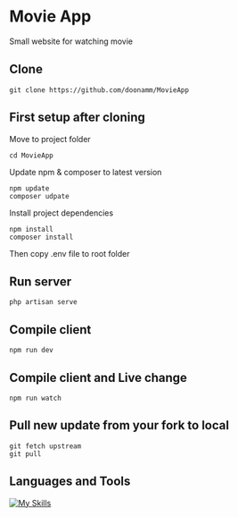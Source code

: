 # Movie App
Small website for watching movie
## Clone
```
git clone https://github.com/doonamm/MovieApp
```
## First setup after cloning
Move to project folder
```
cd MovieApp
```

Update npm & composer to latest version
```
npm update
composer udpate
```

Install project dependencies
```
npm install
composer install
```

Then copy .env file to root folder
## Run server
```
php artisan serve
```
## Compile client
```
npm run dev
```
## Compile client and Live change
```
npm run watch
```
## Pull new update from your fork to local
```
git fetch upstream
git pull
```
## Languages and Tools
[![My Skills](https://skills.thijs.gg/icons?i=html,css,js,react,php,laravel,git)](https://skills.thijs.gg)